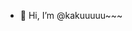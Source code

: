 - 👋 Hi, I’m @kakuuuuu~~~

<!---
kakuuuuu/kakuuuuu is a ✨ special ✨ repository because its `README.md` (this file) appears on your GitHub profile.
You can click the Preview link to take a look at your changes.
--->
